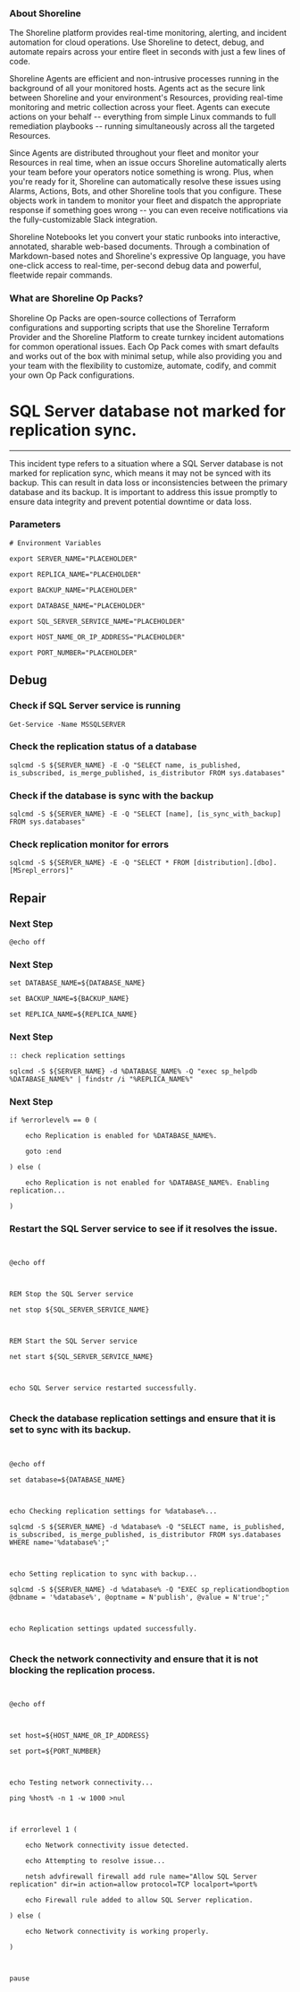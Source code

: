 
### About Shoreline
The Shoreline platform provides real-time monitoring, alerting, and incident automation for cloud operations. Use Shoreline to detect, debug, and automate repairs across your entire fleet in seconds with just a few lines of code.

Shoreline Agents are efficient and non-intrusive processes running in the background of all your monitored hosts. Agents act as the secure link between Shoreline and your environment's Resources, providing real-time monitoring and metric collection across your fleet. Agents can execute actions on your behalf -- everything from simple Linux commands to full remediation playbooks -- running simultaneously across all the targeted Resources.

Since Agents are distributed throughout your fleet and monitor your Resources in real time, when an issue occurs Shoreline automatically alerts your team before your operators notice something is wrong. Plus, when you're ready for it, Shoreline can automatically resolve these issues using Alarms, Actions, Bots, and other Shoreline tools that you configure. These objects work in tandem to monitor your fleet and dispatch the appropriate response if something goes wrong -- you can even receive notifications via the fully-customizable Slack integration.

Shoreline Notebooks let you convert your static runbooks into interactive, annotated, sharable web-based documents. Through a combination of Markdown-based notes and Shoreline's expressive Op language, you have one-click access to real-time, per-second debug data and powerful, fleetwide repair commands.

### What are Shoreline Op Packs?
Shoreline Op Packs are open-source collections of Terraform configurations and supporting scripts that use the Shoreline Terraform Provider and the Shoreline Platform to create turnkey incident automations for common operational issues. Each Op Pack comes with smart defaults and works out of the box with minimal setup, while also providing you and your team with the flexibility to customize, automate, codify, and commit your own Op Pack configurations.

# SQL Server database not marked for replication sync.
---

This incident type refers to a situation where a SQL Server database is not marked for replication sync, which means it may not be synced with its backup. This can result in data loss or inconsistencies between the primary database and its backup. It is important to address this issue promptly to ensure data integrity and prevent potential downtime or data loss.

### Parameters
```shell
# Environment Variables

export SERVER_NAME="PLACEHOLDER"

export REPLICA_NAME="PLACEHOLDER"

export BACKUP_NAME="PLACEHOLDER"

export DATABASE_NAME="PLACEHOLDER"

export SQL_SERVER_SERVICE_NAME="PLACEHOLDER"

export HOST_NAME_OR_IP_ADDRESS="PLACEHOLDER"

export PORT_NUMBER="PLACEHOLDER"
```

## Debug

### Check if SQL Server service is running
```shell
Get-Service -Name MSSQLSERVER
```

### Check the replication status of a database
```shell
sqlcmd -S ${SERVER_NAME} -E -Q "SELECT name, is_published, is_subscribed, is_merge_published, is_distributor FROM sys.databases"
```

### Check if the database is sync with the backup
```shell
sqlcmd -S ${SERVER_NAME} -E -Q "SELECT [name], [is_sync_with_backup] FROM sys.databases"
```

### Check replication monitor for errors
```shell
sqlcmd -S ${SERVER_NAME} -E -Q "SELECT * FROM [distribution].[dbo].[MSrepl_errors]"
```

## Repair

### Next Step
```shell
@echo off
```

### Next Step
```shell
set DATABASE_NAME=${DATABASE_NAME}

set BACKUP_NAME=${BACKUP_NAME}

set REPLICA_NAME=${REPLICA_NAME}
```

### Next Step
```shell
:: check replication settings

sqlcmd -S ${SERVER_NAME} -d %DATABASE_NAME% -Q "exec sp_helpdb %DATABASE_NAME%" | findstr /i "%REPLICA_NAME%"
```

### Next Step
```shell
if %errorlevel% == 0 (

    echo Replication is enabled for %DATABASE_NAME%.

    goto :end

) else (

    echo Replication is not enabled for %DATABASE_NAME%. Enabling replication...

)
```

### Restart the SQL Server service to see if it resolves the issue.
```shell


@echo off



REM Stop the SQL Server service

net stop ${SQL_SERVER_SERVICE_NAME}



REM Start the SQL Server service

net start ${SQL_SERVER_SERVICE_NAME}



echo SQL Server service restarted successfully.


```

### Check the database replication settings and ensure that it is set to sync with its backup.
```shell


@echo off

set database=${DATABASE_NAME}



echo Checking replication settings for %database%...

sqlcmd -S ${SERVER_NAME} -d %database% -Q "SELECT name, is_published, is_subscribed, is_merge_published, is_distributor FROM sys.databases WHERE name='%database%';"



echo Setting replication to sync with backup...

sqlcmd -S ${SERVER_NAME} -d %database% -Q "EXEC sp_replicationdboption @dbname = '%database%', @optname = N'publish', @value = N'true';"



echo Replication settings updated successfully.


```

### Check the network connectivity and ensure that it is not blocking the replication process.
```shell


@echo off



set host=${HOST_NAME_OR_IP_ADDRESS}

set port=${PORT_NUMBER}



echo Testing network connectivity...

ping %host% -n 1 -w 1000 >nul



if errorlevel 1 (

    echo Network connectivity issue detected.

    echo Attempting to resolve issue...

    netsh advfirewall firewall add rule name="Allow SQL Server replication" dir=in action=allow protocol=TCP localport=%port%

    echo Firewall rule added to allow SQL Server replication.

) else (

    echo Network connectivity is working properly.

)



pause


```